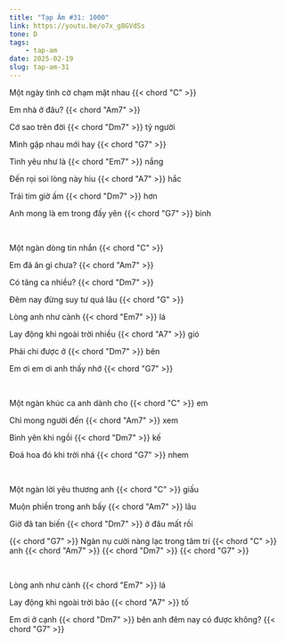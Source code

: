 ```yaml
---
title: "Tạp Âm #31: 1000"
link: https://youtu.be/o7x_g8GVdSs
tone: D
tags:
    - tap-am
date: 2025-02-19
slug: tap-am-31
---
```

Một ngày tình cờ chạm mặt nhau {{< chord "C" >}}

Em nhà ở đâu? {{< chord "Am7" >}}

Cớ sao trên đời {{< chord "Dm7" >}} tỷ người

Mình gặp nhau mới hay {{< chord "G7" >}}

Tình yêu như là {{< chord "Em7" >}} nắng

Đến rọi soi lòng này hiu {{< chord "A7" >}} hắc

Trái tim giờ ấm {{< chord "Dm7" >}} hơn

Anh mong là em trong đấy yên {{< chord "G7" >}} bình

<br>

Một ngàn dòng tin nhắn {{< chord "C" >}}

Em đã ăn gì chưa? {{< chord "Am7" >}}

Có tăng ca nhiều? {{< chord "Dm7" >}}

Đêm nay đừng suy tư quá lâu {{< chord "G" >}}

Lòng anh như cành {{< chord "Em7" >}} lá

Lay động khi ngoài trời nhiều {{< chord "A7" >}} gió

Phải chi được ở {{< chord "Dm7" >}} bên

Em ơi em ơi anh thấy nhớ {{< chord "G7" >}}

<br>

Một ngàn khúc ca anh dành cho {{< chord "C" >}} em

Chỉ mong người đến {{< chord "Am7" >}} xem

Bình yên khi ngồi {{< chord "Dm7" >}} kế

Đoá hoa đó khi trời nhá {{< chord "G7" >}} nhem

<br>

Một ngàn lời yêu thương anh {{< chord "C" >}} giấu

Muộn phiền trong anh bấy {{< chord "Am7" >}} lâu

Giờ đã tan biến {{< chord "Dm7" >}} ở đâu mất rồi

{{< chord "G7" >}} Ngàn nụ cười nàng lạc trong tâm trí {{< chord "C" >}} anh {{< chord "Am7" >}} {{< chord "Dm7" >}} {{< chord "G7" >}}

<br>

Lòng anh như cành {{< chord "Em7" >}} lá

Lay động khi ngoài trời bão {{< chord "A7" >}} tố

Em ơi ở cạnh {{< chord "Dm7" >}} bên anh đêm nay có được không? {{< chord "G7" >}}
